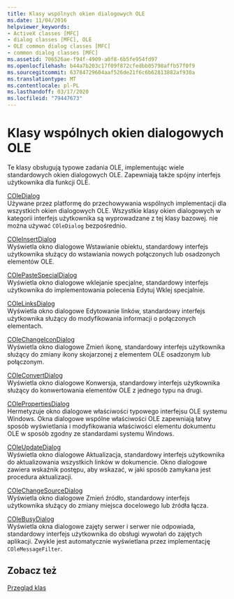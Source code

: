 ```yaml
---
title: Klasy wspólnych okien dialogowych OLE
ms.date: 11/04/2016
helpviewer_keywords:
- ActiveX classes [MFC]
- dialog classes [MFC], OLE
- OLE common dialog classes [MFC]
- common dialog classes [MFC]
ms.assetid: 706526ae-f94f-4909-a0f8-6b5fe954fd97
ms.openlocfilehash: b44a7b203c17f09f872cfedbb05798affb57f0f9
ms.sourcegitcommit: 63784729604aaf526de21f6c6b62813882af930a
ms.translationtype: MT
ms.contentlocale: pl-PL
ms.lasthandoff: 03/17/2020
ms.locfileid: "79447673"
---
```

# <a name="ole-common-dialog-classes"></a>Klasy wspólnych okien dialogowych OLE

Te klasy obsługują typowe zadania OLE, implementując wiele standardowych okien dialogowych OLE. Zapewniają także spójny interfejs użytkownika dla funkcji OLE.

[COleDialog](../mfc/reference/coledialog-class.md)<br/>
Używane przez platformę do przechowywania wspólnych implementacji dla wszystkich okien dialogowych OLE. Wszystkie klasy okien dialogowych w kategorii interfejs użytkownika są wyprowadzane z tej klasy bazowej. nie można używać `COleDialog` bezpośrednio.

[COleInsertDialog](../mfc/reference/coleinsertdialog-class.md)<br/>
Wyświetla okno dialogowe Wstawianie obiektu, standardowy interfejs użytkownika służący do wstawiania nowych połączonych lub osadzonych elementów OLE.

[COlePasteSpecialDialog](../mfc/reference/colepastespecialdialog-class.md)<br/>
Wyświetla okno dialogowe wklejanie specjalne, standardowy interfejs użytkownika do implementowania polecenia Edytuj Wklej specjalnie.

[COleLinksDialog](../mfc/reference/colelinksdialog-class.md)<br/>
Wyświetla okno dialogowe Edytowanie linków, standardowy interfejs użytkownika służący do modyfikowania informacji o połączonych elementach.

[COleChangeIconDialog](../mfc/reference/colechangeicondialog-class.md)<br/>
Wyświetla okno dialogowe Zmień ikonę, standardowy interfejs użytkownika służący do zmiany ikony skojarzonej z elementem OLE osadzonym lub połączonym.

[COleConvertDialog](../mfc/reference/coleconvertdialog-class.md)<br/>
Wyświetla okno dialogowe Konwersja, standardowy interfejs użytkownika służący do konwertowania elementów OLE z jednego typu na drugi.

[COlePropertiesDialog](../mfc/reference/colepropertiesdialog-class.md)<br/>
Hermetyzuje okno dialogowe właściwości typowego interfejsu OLE systemu Windows. Okna dialogowe wspólne właściwości OLE zapewniają łatwy sposób wyświetlania i modyfikowania właściwości elementu dokumentu OLE w sposób zgodny ze standardami systemu Windows.

[COleUpdateDialog](../mfc/reference/coleupdatedialog-class.md)<br/>
Wyświetla okno dialogowe Aktualizacja, standardowy interfejs użytkownika do aktualizowania wszystkich linków w dokumencie. Okno dialogowe zawiera wskaźnik postępu, aby wskazać, w jaki sposób zamykana jest procedura aktualizacji.

[COleChangeSourceDialog](../mfc/reference/colechangesourcedialog-class.md)<br/>
Wyświetla okno dialogowe Zmień źródło, standardowy interfejs użytkownika służący do zmiany miejsca docelowego lub źródła łącza.

[COleBusyDialog](../mfc/reference/colebusydialog-class.md)<br/>
Wyświetla okna dialogowe zajęty serwer i serwer nie odpowiada, standardowy interfejs użytkownika do obsługi wywołań do zajętych aplikacji. Zwykle jest automatycznie wyświetlana przez implementację `COleMessageFilter`.

## <a name="see-also"></a>Zobacz też

[Przegląd klas](../mfc/class-library-overview.md)
